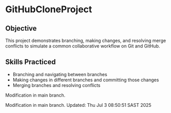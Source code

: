 # GitHubCloneProject

## Objective
This project demonstrates branching, making changes, and resolving merge conflicts to simulate a common collaborative workflow on Git and GitHub.

## Skills Practiced
- Branching and navigating between branches
- Making changes in different branches and committing those changes
- Merging branches and resolving conflicts

Modification in main branch.

Modification in main branch.
Updated: Thu Jul  3 08:50:51 SAST 2025
